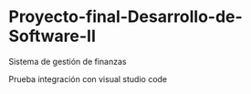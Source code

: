 # Proyecto-final-Desarrollo-de-Software-II
Sistema de gestión de finanzas 

Prueba integración con visual studio code

